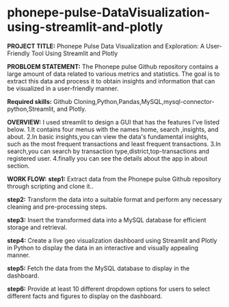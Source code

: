 # phonepe-pulse-DataVisualization-using-streamlit-and-plotly
**PROJECT TITLE:** Phonepe Pulse Data Visualization and Exploration:
               A User-Friendly Tool Using Streamlit and Plotly

**PROBLOEM STATEMENT:** The Phonepe pulse Github repository contains a large amount of data related to
various metrics and statistics. The goal is to extract this data and process it to obtain
insights and information that can be visualized in a user-friendly manner.

**Required skills:** Github Cloning,Python,Pandas,MySQL,mysql-connector-python,Streamlit, and Plotly.

**OVERVIEW:** I used streamlit to design a GUI that has the features I've listed below.
1.It contains four menus with the names home, search ,insights, and about.
2.In basic insights,you can view the data's fundamental insights, such as the most frequent transactions and least frequent transactions.
3.In search,you can search by transaction type,district,top-transactions and registered user.
4.finally you can see the details about the app in about section.

**WORK FLOW:**
**step1:** Extract data from the Phonepe pulse Github repository through scripting and
clone it..

**step2:** Transform the data into a suitable format and perform any necessary cleaning
and pre-processing steps.

**step3:** Insert the transformed data into a MySQL database for efficient storage and
retrieval.

**step4:** Create a live geo visualization dashboard using Streamlit and Plotly in Python
to display the data in an interactive and visually appealing manner.

**step5:** Fetch the data from the MySQL database to display in the dashboard.

**step6:** Provide at least 10 different dropdown options for users to select different
facts and figures to display on the dashboard.
